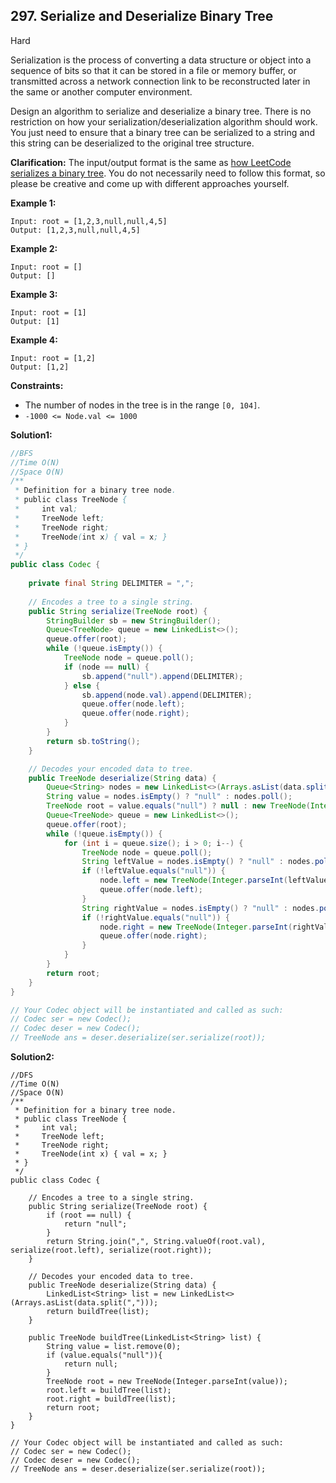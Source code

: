 ## 297. Serialize and Deserialize Binary Tree

Hard

Serialization is the process of converting a data structure or object into a sequence of bits so that it can be stored in a file or memory buffer, or transmitted across a network connection link to be reconstructed later in the same or another computer environment.

Design an algorithm to serialize and deserialize a binary tree. There is no restriction on how your serialization/deserialization algorithm should work. You just need to ensure that a binary tree can be serialized to a string and this string can be deserialized to the original tree structure.

**Clarification:** The input/output format is the same as [how LeetCode serializes a binary tree](https://leetcode.com/faq/#binary-tree). You do not necessarily need to follow this format, so please be creative and come up with different approaches yourself.

 

**Example 1:**



```
Input: root = [1,2,3,null,null,4,5]
Output: [1,2,3,null,null,4,5]
```

**Example 2:**

```
Input: root = []
Output: []
```

**Example 3:**

```
Input: root = [1]
Output: [1]
```

**Example 4:**

```
Input: root = [1,2]
Output: [1,2]
```

 

**Constraints:**

- The number of nodes in the tree is in the range `[0, 104]`.
- `-1000 <= Node.val <= 1000`

**Solution1:**

```java
//BFS
//Time O(N)
//Space O(N)
/**
 * Definition for a binary tree node.
 * public class TreeNode {
 *     int val;
 *     TreeNode left;
 *     TreeNode right;
 *     TreeNode(int x) { val = x; }
 * }
 */
public class Codec {
    
    private final String DELIMITER = ",";
    
    // Encodes a tree to a single string.
    public String serialize(TreeNode root) {
        StringBuilder sb = new StringBuilder();
        Queue<TreeNode> queue = new LinkedList<>();
        queue.offer(root);
        while (!queue.isEmpty()) {
            TreeNode node = queue.poll();
            if (node == null) {
                sb.append("null").append(DELIMITER);
            } else {
                sb.append(node.val).append(DELIMITER);
                queue.offer(node.left);
                queue.offer(node.right);
            }
        }
        return sb.toString();
    }

    // Decodes your encoded data to tree.
    public TreeNode deserialize(String data) {
        Queue<String> nodes = new LinkedList<>(Arrays.asList(data.split(",")));
        String value = nodes.isEmpty() ? "null" : nodes.poll();
        TreeNode root = value.equals("null") ? null : new TreeNode(Integer.parseInt(value));
        Queue<TreeNode> queue = new LinkedList<>();
        queue.offer(root);
        while (!queue.isEmpty()) {
            for (int i = queue.size(); i > 0; i--) {
                TreeNode node = queue.poll();
                String leftValue = nodes.isEmpty() ? "null" : nodes.poll();
                if (!leftValue.equals("null")) {
                    node.left = new TreeNode(Integer.parseInt(leftValue));
                    queue.offer(node.left);
                }
                String rightValue = nodes.isEmpty() ? "null" : nodes.poll();
                if (!rightValue.equals("null")) {
                    node.right = new TreeNode(Integer.parseInt(rightValue));
                    queue.offer(node.right);
                }
            }
        }
        return root;
    }
}

// Your Codec object will be instantiated and called as such:
// Codec ser = new Codec();
// Codec deser = new Codec();
// TreeNode ans = deser.deserialize(ser.serialize(root));
```

**Solution2:**

```
//DFS
//Time O(N)
//Space O(N)
/**
 * Definition for a binary tree node.
 * public class TreeNode {
 *     int val;
 *     TreeNode left;
 *     TreeNode right;
 *     TreeNode(int x) { val = x; }
 * }
 */
public class Codec {

    // Encodes a tree to a single string.
    public String serialize(TreeNode root) {
        if (root == null) {
            return "null";
        }
        return String.join(",", String.valueOf(root.val), serialize(root.left), serialize(root.right));
    }

    // Decodes your encoded data to tree.
    public TreeNode deserialize(String data) {
        LinkedList<String> list = new LinkedList<>(Arrays.asList(data.split(",")));
        return buildTree(list);
    }
    
    public TreeNode buildTree(LinkedList<String> list) {
        String value = list.remove(0);
        if (value.equals("null")){
            return null;
        }
        TreeNode root = new TreeNode(Integer.parseInt(value));
        root.left = buildTree(list);
        root.right = buildTree(list);
        return root;
    }
}

// Your Codec object will be instantiated and called as such:
// Codec ser = new Codec();
// Codec deser = new Codec();
// TreeNode ans = deser.deserialize(ser.serialize(root));
```

